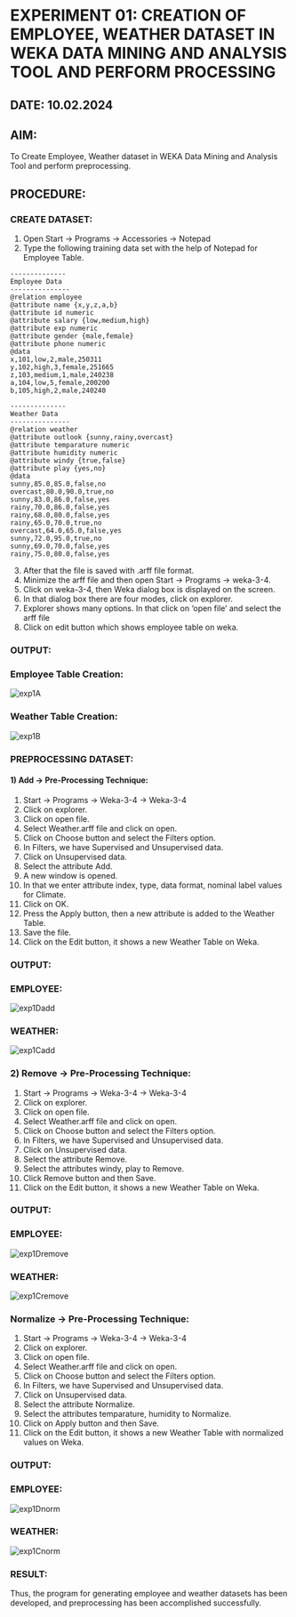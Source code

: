 # EXPERIMENT 01: CREATION OF EMPLOYEE, WEATHER DATASET IN WEKA DATA MINING AND ANALYSIS TOOL AND PERFORM PROCESSING
## DATE: 10.02.2024 
## AIM: 
  To Create Employee, Weather dataset in WEKA Data Mining and Analysis Tool and perform preprocessing.
## PROCEDURE: 
### CREATE DATASET:
1) Open Start -> Programs -> Accessories -> Notepad
2) Type the following training data set with the help of Notepad for Employee Table.

```
--------------
Employee Data
---------------
@relation employee
@attribute name {x,y,z,a,b}
@attribute id numeric
@attribute salary {low,medium,high}
@attribute exp numeric
@attribute gender {male,female}
@attribute phone numeric
@data
x,101,low,2,male,250311
y,102,high,3,female,251665
z,103,medium,1,male,240238
a,104,low,5,female,200200
b,105,high,2,male,240240

--------------
Weather Data
---------------
@relation weather
@attribute outlook {sunny,rainy,overcast}
@attribute temparature numeric
@attribute humidity numeric
@attribute windy {true,false}
@attribute play {yes,no}
@data
sunny,85.0,85.0,false,no
overcast,80.0,90.0,true,no
sunny,83.0,86.0,false,yes
rainy,70.0,86.0,false,yes
rainy,68.0,80.0,false,yes
rainy,65.0,70.0,true,no
overcast,64.0,65.0,false,yes
sunny,72.0,95.0,true,no
sunny,69.0,70.0,false,yes
rainy,75.0,80.0,false,yes
```
3) After that the file is saved with .arff file format.
4) Minimize the arff file and then open Start -> Programs -> weka-3-4.
5) Click on weka-3-4, then Weka dialog box is displayed on the screen.
6) In that dialog box there are four modes, click on explorer.
7) Explorer shows many options. In that click on ‘open file’ and select the arff file
8) Click on edit button which shows employee table on weka.

### OUTPUT:
### Employee Table Creation:
![exp1A](https://github.com/Rithigasri/WDM_EXP1/assets/93427256/6e53c491-4ba0-4853-aa46-1c068b3c72b6)
### Weather Table Creation:
![exp1B](https://github.com/Rithigasri/WDM_EXP1/assets/93427256/740038c4-93c0-43cb-a7db-ff2bb86e85e4)

### PREPROCESSING DATASET:
#### 1) Add -> Pre-Processing Technique:
1) Start -> Programs -> Weka-3-4 -> Weka-3-4
2) Click on explorer.
3) Click on open file.
4) Select Weather.arff file and click on open.
5) Click on Choose button and select the Filters option.
6) In Filters, we have Supervised and Unsupervised data.
7) Click on Unsupervised data.
8) Select the attribute Add.
9) A new window is opened.
10) In that we enter attribute index, type, data format, nominal label values for Climate.
11) Click on OK.
12) Press the Apply button, then a new attribute is added to the Weather Table.
13) Save the file.
14) Click on the Edit button, it shows a new Weather Table on Weka.

### OUTPUT:
### EMPLOYEE:
![exp1Dadd](https://github.com/Rithigasri/WDM_EXP1/assets/93427256/9b3caef0-1290-4966-baee-29c3aef842c0)
### WEATHER:
![exp1Cadd](https://github.com/Rithigasri/WDM_EXP1/assets/93427256/2196cd2f-e572-436a-89fc-27dbc400de59)


### 2) Remove -> Pre-Processing Technique:

1) Start -> Programs -> Weka-3-4 -> Weka-3-4
2) Click on explorer.
3) Click on open file.
4) Select Weather.arff file and click on open.
5) Click on Choose button and select the Filters option.
6) In Filters, we have Supervised and Unsupervised data.
7) Click on Unsupervised data.
8) Select the attribute Remove.
9) Select the attributes windy, play to Remove.
10) Click Remove button and then Save.
11) Click on the Edit button, it shows a new Weather Table on Weka.

### OUTPUT:
### EMPLOYEE:
![exp1Dremove](https://github.com/Rithigasri/WDM_EXP1/assets/93427256/0a217188-46d1-4039-8b4a-d0c02ce41020)
### WEATHER:
![exp1Cremove](https://github.com/Rithigasri/WDM_EXP1/assets/93427256/b5eabc3b-b48d-4961-b716-c6d190f1ce8a)

### Normalize -> Pre-Processing Technique:

1) Start -> Programs -> Weka-3-4 -> Weka-3-4
2) Click on explorer.
3) Click on open file.
4) Select Weather.arff file and click on open.
5) Click on Choose button and select the Filters option.
6) In Filters, we have Supervised and Unsupervised data.
7) Click on Unsupervised data.
8) Select the attribute Normalize.
9) Select the attributes temparature, humidity to Normalize.
10) Click on Apply button and then Save.
11) Click on the Edit button, it shows a new Weather Table with normalized values on Weka.

### OUTPUT:
### EMPLOYEE:
![exp1Dnorm](https://github.com/Rithigasri/WDM_EXP1/assets/93427256/4d540912-a93b-43b4-89b8-7399ff7d6891)
### WEATHER:
![exp1Cnorm](https://github.com/Rithigasri/WDM_EXP1/assets/93427256/837927b4-cf94-46b7-b09a-a00537158866)
### RESULT: 
  Thus, the program for generating employee and weather datasets has been developed, and preprocessing has been accomplished successfully.
